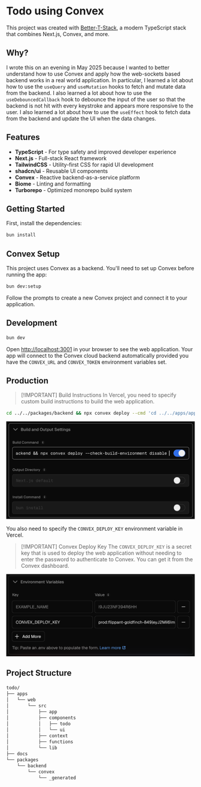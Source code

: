 # Todo using Convex

This project was created with [Better-T-Stack](https://github.com/AmanVarshney01/create-better-t-stack), a modern TypeScript stack that combines Next.js, Convex, and more.

## Why?

I wrote this on an evening in May 2025 because I wanted to better understand how to use Convex and apply how the web-sockets based backend works in a real world application. In particular, I learned a lot about how to use the `useQuery` and `useMutation` hooks to fetch and mutate data from the backend. I also learned a lot about how to use the `useDebouncedCallback` hook to debounce the input of the user so that the backend is not hit with every keystroke and appears more responsive to the user. I also learned a lot about how to use the `useEffect` hook to fetch data from the backend and update the UI when the data changes.

## Features

- **TypeScript** - For type safety and improved developer experience
- **Next.js** - Full-stack React framework
- **TailwindCSS** - Utility-first CSS for rapid UI development
- **shadcn/ui** - Reusable UI components
- **Convex** - Reactive backend-as-a-service platform
- **Biome** - Linting and formatting
- **Turborepo** - Optimized monorepo build system

## Getting Started

First, install the dependencies:

```bash
bun install
```

## Convex Setup

This project uses Convex as a backend. You'll need to set up Convex before running the app:

```bash
bun dev:setup
```

Follow the prompts to create a new Convex project and connect it to your application.

## Development

```bash
bun dev
```

Open [http://localhost:3001](http://localhost:3001) in your browser to see the web application. Your app will connect to the Convex cloud backend automatically provided you have the `CONVEX_URL` and `CONVEX_TOKEN` environment variables set.

## Production

> [!IMPORTANT] Build Instructions
> In Vercel, you need to specify custom build instructions to build the web application.

```bash
cd ../../packages/backend && npx convex deploy --cmd 'cd ../../apps/app && turbo run build' --cmd-url-env-var-name NEXT_PUBLIC_CONVEX_URL
```

![Vercel Build Instructions](./docs/img/build_instructions.png)

You also need to specify the `CONVEX_DEPLOY_KEY` environment variable in Vercel.

> [!IMPORTANT] Convex Deploy Key
> The `CONVEX_DEPLOY_KEY` is a secret key that is used to deploy the web application without needing to enter the password to authenticate to Convex. You can get it from the Convex dashboard.

![Vercel Environment Variables](./docs/img/deploy_instructions.png)


## Project Structure

```
todo/
├── apps
│   └── web
│       └── src
│           ├── app
│           ├── components
│           │   ├── todo
│           │   └── ui
│           ├── context
│           ├── functions
│           └── lib
├── docs
└── packages
    └── backend
        └── convex
            └── _generated
```

